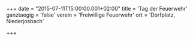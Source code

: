 +++
date = "2015-07-11T15:00:00.001+02:00"
title = 'Tag der Feuerwehr'
ganztaegig = 'false'
verein = 'Freiwillige Feuerwehr'
ort = 'Dorfplatz, Niederjosbach'

+++

      